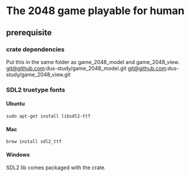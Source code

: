 # The 2048 game playable for human

## prerequisite

### crate dependencies

Put this in the same folder as game_2048_model and game_2048_view.
git@github.com:dus-study/game_2048_model.git
git@github.com:dus-study/game_2048_view.git

### SDL2 truetype fonts

#### Ubuntu

`sudo apt-get install libsdl2-ttf`

#### Mac

`brew install sdl2_ttf`

#### Windows

SDL2 lib comes packaged with the crate.
